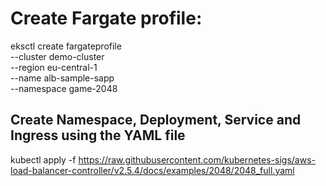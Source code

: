 # Create Fargate profile:
eksctl create fargateprofile \
    --cluster demo-cluster \
    --region eu-central-1 \
    --name alb-sample-sapp \
    --namespace game-2048

## Create Namespace, Deployment, Service and Ingress using the YAML file
kubectl apply -f https://raw.githubusercontent.com/kubernetes-sigs/aws-load-balancer-controller/v2.5.4/docs/examples/2048/2048_full.yaml